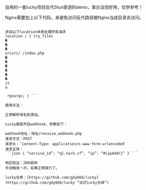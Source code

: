 自用的一套lucky项目反代Stun穿透的demo，笨办法但好用，仅供参考！


Nginx需要加上以下代码，来避免访问反代路径被Nginx当成目录去访问。

```nginx

添加以下location块来处理所有请求
location / { try_files 
�
�
�
uriuri/ /index.php
�
�
�
�
�
�
is 
a
​
 rgsargs; } ```

使用方法：

正常解析域名到源站。

Lucky面板开启webhook，参数如下：

webhook地址：域名/receive_webhook.php
请求方式：POST
请求头：`Content-Type: application/x-www-form-urlencoded`
请求主体：
```json { “service_id”: “ql.nark.cf”, “ip”: “#{ipAddr}” } ```

响应验证：200或OK
手动触发一次，如果正常就行了。

lucky仓库：[https://github.com/gdy666/lucky](https://github.com/gdy666/lucky “访问lucky仓库”)

